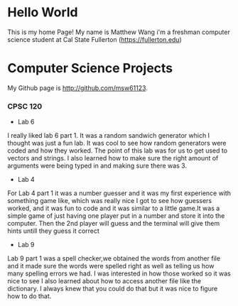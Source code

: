 # Hello World
This is my home Page! My name is Matthew Wang i'm a freshman computer science student at Cal State Fullerton (https://fullerton.edu)
# Computer Science Projects 
My Github page is http://github.com/msw61123.
### CPSC 120
* Lab 6 

I really liked lab 6 part 1. It was a random sandwich generator which I thought was just a fun lab. It was cool to see how random generators were coded and how they worked. The point of this lab was for us to get used to vectors and strings. I also learned how to make sure the right amount of arguments were being typed in and making sure there was 3.
* Lab 4 

For Lab 4 part 1 it was a number guesser and it was my first experience with something game like, which was really nice I got to see how guessers worked, and it was fun to code and it was similar to a little game.It was a simple game of just having one player put in a number and store it into the computer. Then the 2nd player will guess and the terminal will give them hints untill they guess it correct 
* Lab 9

Lab 9 part 1 was a spell checker,we obtained  the words from another file and it made sure the words were spelled right as well as telling us how many spelling errors we had. I was interested in how those worked so it was nice to see I also learned about how to access another file like the dictionary. I always knew that you could do that but it was nice to figure how to do that.